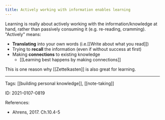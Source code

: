 ```yaml
---
title: Actively working with information enables learning
---
```


Learning is really about actively working with the information/knowledge at hand, rather than passively consuming it (e.g. re-reading, cramming). "Actively" means:
- **Translating** into your own words (i.e.[[Write about what you read]])
- Trying to **recall** the information (even if without success at first)
- Making **connections** to existing knowledge
	- [[Learning best happens by making connections]]

This is one reason why [[Zettelkasten]] is also great for learning.

---

Tags: [[building personal knowledge]], [[note-taking]]

ID: 2021-0107-0819

References:
- Ahrens, 2017. Ch.10.4-5
